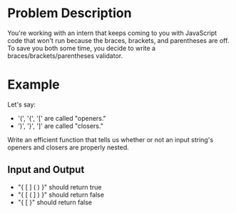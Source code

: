 # Problem Description
You're working with an intern that keeps coming to you with JavaScript code that won't run because the braces, brackets, and parentheses are off. To save you both some time, you decide to write a braces/brackets/parentheses validator.

# Example
Let's say:
* '(', '{', '[' are called "openers."
* ')', '}', ']' are called "closers."

Write an efficient function that tells us whether or not an input string's openers and closers are properly nested.

## Input and Output
* "{ [ ] ( ) }" should return true
* "{ [ ( ] ) }" should return false
* "{ [ }" should return false
